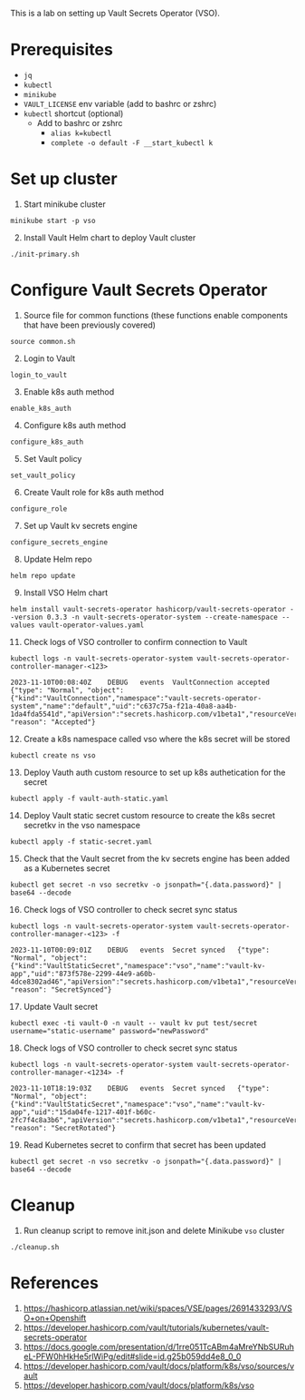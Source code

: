 This is a lab on setting up Vault Secrets Operator (VSO).

# Prerequisites

* `jq`
* `kubectl`
* `minikube`
* `VAULT_LICENSE` env variable (add to bashrc or zshrc)
* `kubectl` shortcut (optional)
  * Add to bashrc or zshrc
    * `alias k=kubectl`
    * `complete -o default -F __start_kubectl k`

# Set up cluster

1. Start minikube cluster
```
minikube start -p vso
```
2. Install Vault Helm chart to deploy Vault cluster
```
./init-primary.sh
```

# Configure Vault Secrets Operator

1. Source file for common functions (these functions enable components that have been previously covered)
```
source common.sh
```
2. Login to Vault
```
login_to_vault
```
3. Enable k8s auth method
```
enable_k8s_auth
```
4. Configure k8s auth method 
```
configure_k8s_auth
```
5. Set Vault policy
```
set_vault_policy
```
6. Create Vault role for k8s auth method
```
configure_role
```
7. Set up Vault kv secrets engine
```
configure_secrets_engine
```
8. Update Helm repo
```
helm repo update
```
9. Install VSO Helm chart
```
helm install vault-secrets-operator hashicorp/vault-secrets-operator --version 0.3.3 -n vault-secrets-operator-system --create-namespace --values vault-operator-values.yaml
```
11. Check logs of VSO controller to confirm connection to Vault
```
kubectl logs -n vault-secrets-operator-system vault-secrets-operator-controller-manager-<123>
```
```
2023-11-10T00:08:40Z	DEBUG	events	VaultConnection accepted	{"type": "Normal", "object": {"kind":"VaultConnection","namespace":"vault-secrets-operator-system","name":"default","uid":"c637c75a-f21a-40a8-aa4b-1da4fda5541d","apiVersion":"secrets.hashicorp.com/v1beta1","resourceVersion":"731"}, "reason": "Accepted"}
```
12. Create a k8s namespace called vso where the k8s secret will be stored 
```
kubectl create ns vso
```
13. Deploy Vauth auth custom resource to set up k8s authetication for the secret
```
kubectl apply -f vault-auth-static.yaml
```
14. Deploy Vault static secret custom resource to create the k8s secret secretkv in the vso namespace
```
kubectl apply -f static-secret.yaml
```
15.  Check that the Vault secret from the kv secrets engine has been added as a Kubernetes secret 
```
kubectl get secret -n vso secretkv -o jsonpath="{.data.password}" | base64 --decode
```
16.  Check logs of VSO controller to check secret sync status
```
kubectl logs -n vault-secrets-operator-system vault-secrets-operator-controller-manager-<123> -f
```
```
2023-11-10T00:09:01Z	DEBUG	events	Secret synced	{"type": "Normal", "object": {"kind":"VaultStaticSecret","namespace":"vso","name":"vault-kv-app","uid":"873f578e-2299-44e9-a60b-4dce8302ad46","apiVersion":"secrets.hashicorp.com/v1beta1","resourceVersion":"774"}, "reason": "SecretSynced"}
```
17.  Update Vault secret 
```
kubectl exec -ti vault-0 -n vault -- vault kv put test/secret username="static-username" password="newPassword"
```
18. Check logs of VSO controller to check secret sync status
```
kubectl logs -n vault-secrets-operator-system vault-secrets-operator-controller-manager-<1234> -f
```
```
2023-11-10T18:19:03Z	DEBUG	events	Secret synced	{"type": "Normal", "object": {"kind":"VaultStaticSecret","namespace":"vso","name":"vault-kv-app","uid":"15da04fe-1217-401f-b60c-2fc7f4c8a3b6","apiVersion":"secrets.hashicorp.com/v1beta1","resourceVersion":"1664"}, "reason": "SecretRotated"}
```
19. Read Kubernetes secret to confirm that secret has been updated
```
kubectl get secret -n vso secretkv -o jsonpath="{.data.password}" | base64 --decode
```

# Cleanup

1. Run cleanup script to remove init.json and delete Minikube `vso` cluster 
```
./cleanup.sh
```

# References

1. https://hashicorp.atlassian.net/wiki/spaces/VSE/pages/2691433293/VSO+on+Openshift
2. https://developer.hashicorp.com/vault/tutorials/kubernetes/vault-secrets-operator
3. https://docs.google.com/presentation/d/1rre051TcABm4aMreYNbSURuheL-PFW0hHkHe5rlWiPg/edit#slide=id.g25b059dd4e8_0_0
4. https://developer.hashicorp.com/vault/docs/platform/k8s/vso/sources/vault
5. https://developer.hashicorp.com/vault/docs/platform/k8s/vso